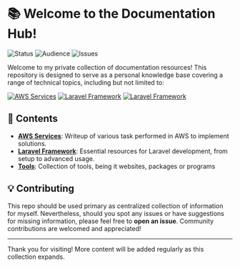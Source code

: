 # 📚 Welcome to the Documentation Hub!

<p>
<img src="https://img.shields.io/badge/Status-Active-brightgreen" alt="Status" />
<img src="https://img.shields.io/badge/Audience-Open-blue" alt="Audience" />
<img src="https://img.shields.io/github/issues/dimitrijjedich/documentation" alt="Issues" />
</p>

Welcome to my private collection of documentation resources! This repository is designed to serve as a personal knowledge base covering a range of technical topics, including but not limited to:

[<img src="https://img.shields.io/badge/AWS%20Services-202B3C" alt="AWS Services" />](./aws/README.md)
[<img src="https://img.shields.io/badge/Laravel%20Framework-FF2D20" alt="Laravel Framework" />](./laravel/README.md)
[<img src="https://img.shields.io/badge/Tools-BCBDBD" alt="Laravel Framework" />](./tools/README.md)


## 📑 Contents

- **[AWS Services](./aws/README.md)**: Writeup of various task performed in AWS to implement solutions.
- **[Laravel Framework](./laravel/README.md)**: Essential resources for Laravel development, from setup to advanced usage.
- **[Tools](./tools/README.md)**: Collection of tools, being it websites, packages or programs


## 💡 Contributing

This repo should be used primary as centralized collection of information for myself. Nevertheless, should you spot any issues or have suggestions for missing information, please feel free to **open an issue**. Community contributions are welcomed and appreciated!

---

Thank you for visiting! More content will be added regularly as this collection expands.
